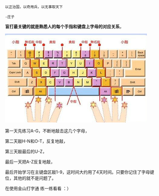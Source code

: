 



```
以正治国，以奇用兵，以无事取天下
																		-庄子
```





**盲打最关键的就是熟悉人的每个手指和键盘上字母的对应关系**，

![](image/mangda.jpg)



第一天先练习A-G，不断地敲击这几个字母，

第二天敲H-N和O-T，反复地敲，

第三天敲最后的U-Z，

最后一天把A-Z反复地敲，

最后开始学习在主键盘区敲1-9，这时间大约用了4天时间。只要你记住了字母键位，其他的就不是问题了。



在使用金山打字通 练一练看看 ：）